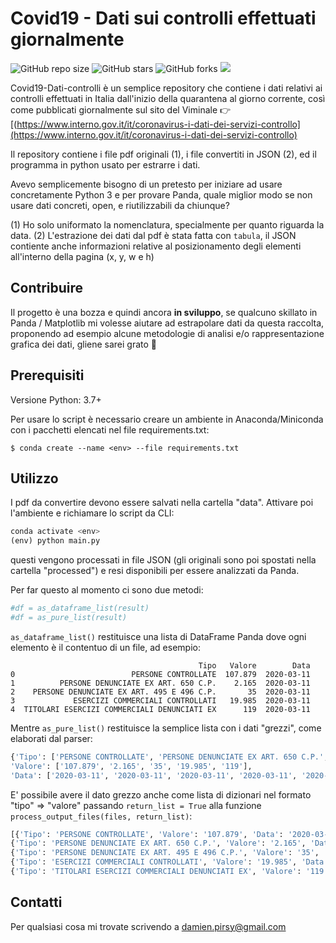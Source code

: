 # Covid19 - Dati sui controlli effettuati giornalmente

<!--- These are examples. See https://shields.io for others or to customize this set of shields. You might want to include dependencies, project status and licence info here --->
![GitHub repo size](https://img.shields.io/github/repo-size/DamienPirsy/covid19-dati-controlli)
![GitHub stars](https://img.shields.io/github/stars/DamienPirsy/covid19-dati-controlli?style=social)
![GitHub forks](https://img.shields.io/github/forks/DamienPirsy/covid19-dati-controlli?style=social)
![](https://img.shields.io/github/last-commit/DamienPirsy/covid19-dati-controlli)

Covid19-Dati-controlli è un semplice repository che contiene i dati relativi ai controlli effettuati in Italia dall'inizio della quarantena al giorno corrente, così come pubblicati giornalmente sul sito del Viminale :point_right: [(https://www.interno.gov.it/it/coronavirus-i-dati-dei-servizi-controllo](https://www.interno.gov.it/it/coronavirus-i-dati-dei-servizi-controllo)

Il repository contiene i file pdf originali (1), i file convertiti in JSON (2), ed il programma in python usato per estrarre i dati.

Avevo semplicemente bisogno di un pretesto per iniziare ad usare concretamente Python 3 e per provare Panda, quale miglior modo se non usare dati concreti, open, e riutilizzabili da chiunque?

(1) Ho solo uniformato la nomenclatura, specialmente per quanto riguarda la data.
(2) L'estrazione dei dati dal pdf è stata fatta con `tabula`, il JSON contiente anche informazioni relative al posizionamento degli elementi all'interno della pagina (x, y, w e h)


## Contribuire

Il progetto è una bozza e quindi ancora **in sviluppo**, se qualcuno skillato in Panda / Matplotlib mi volesse aiutare ad estrapolare dati da questa raccolta, proponendo ad esempio alcune metodologie di analisi e/o rappresentazione grafica dei dati, gliene sarei grato :pray:

## Prerequisiti

Versione Python: 3.7+

Per usare lo script è necessario creare un ambiente in Anaconda/Miniconda con i pacchetti elencati nel file requirements.txt:

```
$ conda create --name <env> --file requirements.txt
```

## Utilizzo

I pdf da convertire devono essere salvati nella cartella "data". 
Attivare poi l'ambiente e richiamare lo script da CLI:

```python
conda activate <env>
(env) python main.py
```
questi vengono processati in file JSON (gli originali sono poi spostati nella cartella "processed") e resi disponibili per essere analizzati da Panda.

Per far questo al momento ci sono due metodi:

```python
#df = as_dataframe_list(result)
#df = as_pure_list(result)
```

`as_dataframe_list()` restituisce una lista di DataFrame Panda dove ogni elemento è il contentuo di un file, ad esempio:

```
                                          Tipo   Valore        Data
0                          PERSONE CONTROLLATE  107.879  2020-03-11
1          PERSONE DENUNCIATE EX ART. 650 C.P.    2.165  2020-03-11
2    PERSONE DENUNCIATE EX ART. 495 E 496 C.P.       35  2020-03-11
3             ESERCIZI COMMERCIALI CONTROLLATI   19.985  2020-03-11
4  TITOLARI ESERCIZI COMMERCIALI DENUNCIATI EX      119  2020-03-11
```

Mentre `as_pure_list()` restituisce la semplice lista con i dati "grezzi", come elaborati dal parser:

```python
{'Tipo': ['PERSONE CONTROLLATE', 'PERSONE DENUNCIATE EX ART. 650 C.P.', 'PERSONE DENUNCIATE EX ART. 495 E 496 C.P.', 'ESERCIZI COMMERCIALI CONTROLLATI', 'TITOLARI ESERCIZI COMMERCIALI DENUNCIATI EX'], 
'Valore': ['107.879', '2.165', '35', '19.985', '119'], 
'Data': ['2020-03-11', '2020-03-11', '2020-03-11', '2020-03-11', '2020-03-11']}
```

E' possibile avere il dato grezzo anche come lista di dizionari nel formato "tipo" => "valore" passando `return_list = True` alla funzione `process_output_files(files, return_list)`:

```python
[{'Tipo': 'PERSONE CONTROLLATE', 'Valore': '107.879', 'Data': '2020-03-11'}, 
{'Tipo': 'PERSONE DENUNCIATE EX ART. 650 C.P.', 'Valore': '2.165', 'Data': '2020-03-11'}, 
{'Tipo': 'PERSONE DENUNCIATE EX ART. 495 E 496 C.P.', 'Valore': '35', 'Data': '2020-03-11'}, 
{'Tipo': 'ESERCIZI COMMERCIALI CONTROLLATI', 'Valore': '19.985', 'Data': '2020-03-11'}, 
{'Tipo': 'TITOLARI ESERCIZI COMMERCIALI DENUNCIATI EX', 'Valore': '119', 'Data': '2020-03-11'}]
```

## Contatti

Per qualsiasi cosa mi trovate scrivendo a <damien.pirsy@gmail.com>
